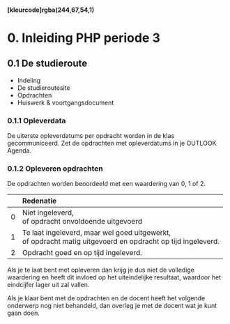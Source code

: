 #### [kleurcode]rgba(244,67,54,1)

# 0. Inleiding PHP periode 3

## 0.1 De studieroute

* Indeling
* De studieroutesite
* Opdrachten
* Huiswerk & voortgangsdocument

### 0.1.1 Opleverdata
De uiterste opleverdatums per opdracht worden in de klas gecommuniceerd. Zet de opdrachten met opleverdatums in je OUTLOOK Agenda.

### 0.1.2 Opleveren opdrachten

De opdrachten worden beoordeeld met een waardering van 0, 1 of 2.

<table><thead>
<tr>
<th></th>
<th align="left">Redenatie</th>
</tr>
</thead><tbody>
<tr>
<td>0</td>
<td align="left">Niet ingeleverd,<br>of opdracht onvoldoende uitgevoerd</td>
</tr>
<tr>
<td>1</td>
<td align="left">Te laat ingeleverd, maar wel goed uitgewerkt,<br>of opdracht matig uitgevoerd en opdracht op tijd ingeleverd.</td>
</tr>
<tr>
<td>2</td>
<td align="left">Opdracht goed en op tijd ingeleverd.</td>
</tr>
</tbody></table>

Als je te laat bent met opleveren dan krijg je dus niet de volledige waardering en heeft dit invloed op het uiteindelijke resultaat, waardoor het eindcijfer lager uit zal vallen.

Als je klaar bent met de opdrachten en de docent heeft het volgende onderwerp nog niet behandeld, dan overleg je met de docent wat je kunt gaan doen.



